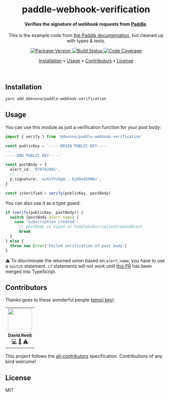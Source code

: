 <!-- Title -->
<h1 align="center">
  paddle-webhook-verification
</h1>

<!-- Description -->
<h4 align="center"> 
  Verifies the signature of webhook requests from <a href="https://paddle.com">Paddle</a>.
</h4>
<p align="center">
  This is the example code from <a href="https://paddle.com/docs/reference-verifying-webhooks/">the Paddle documentation</a>,
  but cleaned up with types & tests.
</p>

<!-- Badges -->
<p align="center">
  <a href="https://www.npmjs.com/package/@devoxa/paddle-webhook-verification">
    <img
      src="https://img.shields.io/npm/v/@devoxa/paddle-webhook-verification?style=flat-square"
      alt="Package Version"
    />
  </a>

  <a href="https://app.circleci.com/pipelines/github/devoxa/paddle-webhook-verification?branch=master">
    <img
      src="https://img.shields.io/circleci/build/github/devoxa/paddle-webhook-verification/master?style=flat-square"
      alt="Build Status"
    />
  </a>

  <a href="https://codecov.io/github/devoxa/paddle-webhook-verification">
    <img
      src="https://img.shields.io/codecov/c/github/devoxa/paddle-webhook-verification/master?style=flat-square"
      alt="Code Coverage"
    />
  </a>
</p>

<!-- Quicklinks -->
<p align="center">
  <a href="#installation">Installation</a> •
  <a href="#usage">Usage</a> •
  <a href="#contributors">Contributors</a> •
  <a href="#license">License</a>
</p>

<br>

## Installation

```bash
yarn add @devoxa/paddle-webhook-verification
```

## Usage

You can use this module as just a verification function for your post body:

```ts
import { verify } from '@devoxa/paddle-webhook-verification'

const publicKey = `-----BEGIN PUBLIC KEY-----
...
-----END PUBLIC KEY-----`

const postBody = {
  alert_id: '970782801',
  // ...
  p_signature: 'avXxYVv9gQ...EyU9o430N0=',
}

const isVerified = verify(publicKey, postBody)
```

You can also use it as a type guard:

```ts
if (verify(publicKey, postBody)) {
  switch (postBody.alert_name) {
    case 'subscription_created':
      // postBody is typed as PaddleSubscriptionCreatedEvent
      break
  }
} else {
  throw new Error('Failed verification of post body')
}
```

:warning: To discriminate the returned union based on `alert_name`, you have to use a `switch`
statement. `if` statements will not work until
[this PR](https://github.com/microsoft/TypeScript/pull/38311) has been merged into TypeScript.

## Contributors

Thanks goes to these wonderful people ([emoji key](https://allcontributors.org/docs/en/emoji-key)):

<!-- ALL-CONTRIBUTORS-LIST:START - Do not remove or modify this section -->
<!-- prettier-ignore-start -->
<!-- markdownlint-disable -->
<table>
  <tr>
    <td align="center"><a href="https://www.david-reess.de"><img src="https://avatars3.githubusercontent.com/u/4615516?v=4" width="75px;" alt=""/><br /><sub><b>David Reeß</b></sub></a><br /><a href="https://github.com/devoxa/paddle-webhook-verification/commits?author=queicherius" title="Code">💻</a> <a href="https://github.com/devoxa/paddle-webhook-verification/commits?author=queicherius" title="Documentation">📖</a> <a href="https://github.com/devoxa/paddle-webhook-verification/commits?author=queicherius" title="Tests">⚠️</a></td>
  </tr>
</table>

<!-- markdownlint-enable -->
<!-- prettier-ignore-end -->

<!-- ALL-CONTRIBUTORS-LIST:END -->

This project follows the [all-contributors](https://github.com/all-contributors/all-contributors)
specification. Contributions of any kind welcome!

## License

MIT
